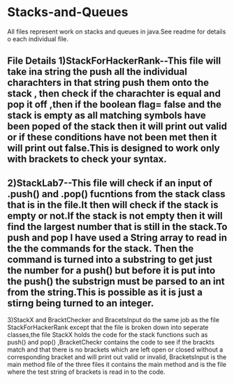 # Stacks-and-Queues
All files represent work on stacks and queues in java.See readme for details o each individual file.

File Details
1)StackForHackerRank--This file will take ina string the push all the individual charachters in that string push them onto the stack , then check if the charachter is equal and pop it off
,then if the boolean flag= false and the stack is empty as all matching symbols have been poped of the stack then it will print out valid or if these conditions have not been met then it 
will print out false.This is designed to work only with brackets to check your syntax.
----------------------
2)StackLab7--This file will check if an input of .push() and .pop() fucntions from the stack class that is in the file.It then will check if the stack is empty or not.If the stack is not empty then it will find the largest number that is still in the stack.To push and pop I have used a String array to read in the the commands for the stack. Then the command is turned into a substring to get just the number for a push() but before it is put into the push() the substrign must be parsed to an int from the string.This is possible as it is just a stirng being turned to an integer. 
----------------------
3)StackX and BracktChecker and BracetsInput do the same job as the file StackForHackerRank except that the file is broken down into seperate classes,the file StackX holds the code for the stack functions such as push() and pop()
,BracketCheckr contains the code to see if the brackts match and that there is no brackets which are left open or closed without a corresponding bracket and will print out valid or invalid,
BracketsInput is the main method file of the three files it contains the main method and is the file where the test string of brackets is read in to the code.
